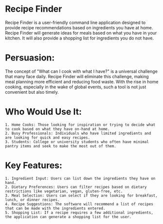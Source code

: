 # Recipe Finder
Recipe Finder is a user-friendly command line application designed to provide recipe recommendations based on ingredients you have at home. Recipe Finder will generate ideas for meals based on what you have in your kitchen. It will also provide a shopping list for ingredients you do not have.

# **Persuasion:**

The concept of "What can I cook with what I have?" is a universal challenge that many face daily. Recipe Finder will eliminate this challenge, making meal planning more efficient and reducing food waste. With the rise in home cooking, especially in the wake of global events, such a tool is not just convenient but also timely. 

# **Who Would Use It:**

    1. Home Cooks: Those looking for inspiration or trying to decide what to cook based on what they have on-hand at home.
    2. Busy Professionals: Individuals who have limited ingredients and are looking for quick and easy recipes.
    3. Students: College or university students who often have minimal pantry items and seek to make the most out of them.
    
# **Key Features:**

    1. Ingredient Input: Users can list down the ingredients they have on hand.
    2. Dietary Preferences: Users can filter recipes based on dietary restrictions like vegetarian, vegan, gluten-free, etc.
    3. Meal Selection: Users can select if they are looking for breakfast, lunch, or dinner recipes.
    4. Recipe Suggestions: The software will recommend a list of recipes that can be made with the ingredients entered.
    5. Shopping List: If a recipe requires a few additional ingredients, the application can generate a shopping list for the user.
  
